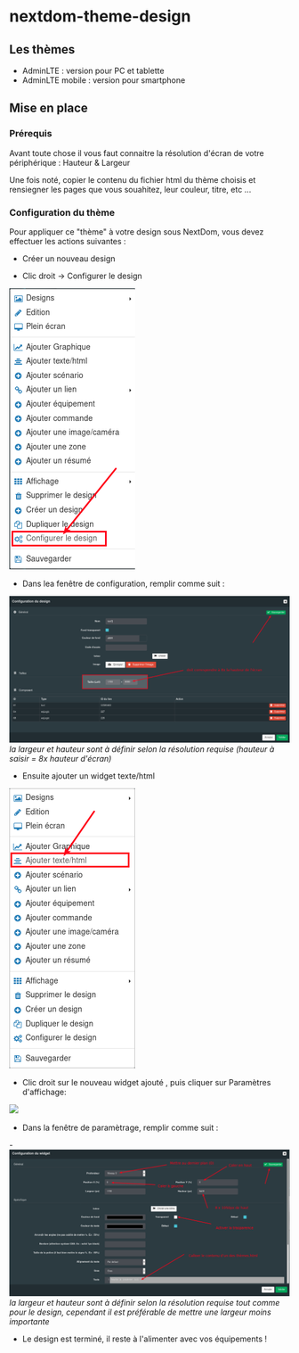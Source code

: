 # nextdom-theme-design

## Les thèmes

- AdminLTE : version pour PC et tablette
- AdminLTE mobile : version pour smartphone

## Mise en place

### Prérequis

Avant toute chose il vous faut connaitre la résolution d'écran de votre périphérique : Hauteur & Largeur

Une fois noté, copier le contenu du fichier html du thème choisis et rensiegner les pages que vous souahitez, leur couleur, titre, etc ...

### Configuration du thème

Pour appliquer ce "thème" à votre design sous NextDom, vous devez effectuer les actions suivantes :

- Créer un nouveau design

- Clic droit -> Configurer  le design

![](doc/images/configurer_design.png)

- Dans lea fenêtre de configuration, remplir comme suit :

![](doc/images/configuration_design.png)
*la largeur et hauteur sont à définir selon la résolution requise (hauteur à saisir = 8x hauteur d'écran)*

- Ensuite ajouter un widget texte/html

![](doc/images/ajouter_widget_text_html.png)

- Clic droit sur le nouveau widget ajouté , puis cliquer sur Paramètres d'affichage:

![](doc/images/paramètre_widget_text_html.png)

- Dans la fenêtre de paramètrage, remplir comme suit :

-![](doc/images/edition_widget_text_html.png)
*la largeur et hauteur sont à définir selon la résolution requise tout comme pour le design, cependant il est préférable de mettre une largeur moins importante*

- Le design est terminé, il reste à l'alimenter avec vos équipements !